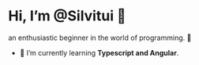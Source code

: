 # Hi, I’m @Silvitui 💙

 an enthusiastic beginner in the world of programming. 🚀

- 🌱 I’m currently learning **Typescript and Angular**.
  
